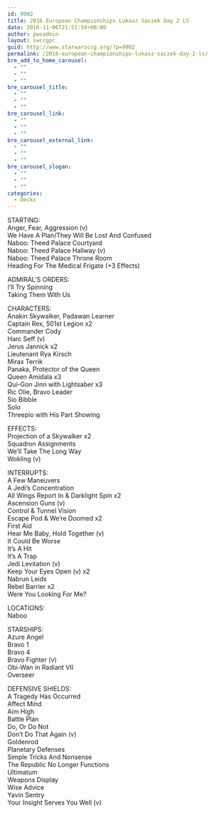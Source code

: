 ```yaml
---
id: 9902
title: 2016 European Championships Lukasz Saczek Day 2 LS
date: 2016-11-06T21:51:59+00:00
author: pwsadmin
layout: swccgpc
guid: http://www.starwarsccg.org/?p=9902
permalink: /2016-european-championships-lukasz-saczek-day-2-ls/
bre_add_to_home_carousel:
  - ""
  - ""
  - ""
bre_carousel_title:
  - ""
  - ""
  - ""
bre_carousel_link:
  - ""
  - ""
  - ""
bre_carousel_external_link:
  - ""
  - ""
  - ""
bre_carousel_slogan:
  - ""
  - ""
  - ""
categories:
  - Decks
---
```

STARTING:  
Anger, Fear, Aggression (v)  
We Have A Plan/They Will Be Lost And Confused  
Naboo: Theed Palace Courtyard  
Naboo: Theed Palace Hallway (v)  
Naboo: Theed Palace Throne Room  
Heading For The Medical Frigate (+3 Effects)

ADMIRAL&#8217;S ORDERS:  
I&#8217;ll Try Spinning  
Taking Them With Us

CHARACTERS:  
Anakin Skywalker, Padawan Learner  
Captain Rex, 501st Legion x2  
Commander Cody  
Harc Seff (v)  
Jerus Jannick x2  
Lieutenant Rya Kirsch  
Mirax Terrik  
Panaka, Protector of the Queen  
Queen Amidala x3  
Qui-Gon Jinn with Lightsaber x3  
Ric Olie, Bravo Leader  
Sio Bibble  
Solo  
Threepio with His Part Showing

EFFECTS:  
Projection of a Skywalker x2  
Squadron Assignments  
We&#8217;ll Take The Long Way  
Wokling (v)

INTERRUPTS:  
A Few Maneuvers  
A Jedi&#8217;s Concentration  
All Wings Report In & Darklight Spin x2  
Ascension Guns (v)  
Control & Tunnel Vision  
Escape Pod & We&#8217;re Doomed x2  
First Aid  
Hear Me Baby, Hold Together (v)  
It Could Be Worse  
It&#8217;s A Hit  
It&#8217;s A Trap  
Jedi Levitation (v)  
Keep Your Eyes Open (v) x2  
Nabrun Leids  
Rebel Barrier x2  
Were You Looking For Me?

LOCATIONS:  
Naboo

STARSHIPS:  
Azure Angel  
Bravo 1  
Bravo 4  
Bravo Fighter (v)  
Obi-Wan in Radiant VII  
Overseer

DEFENSIVE SHIELDS:  
A Tragedy Has Occurred  
Affect Mind  
Aim High  
Battle Plan  
Do, Or Do Not  
Don&#8217;t Do That Again (v)  
Goldenrod  
Planetary Defenses  
Simple Tricks And Nonsense  
The Republic No Longer Functions  
Ultimatum  
Weapons Display  
Wise Advice  
Yavin Sentry  
Your Insight Serves You Well (v)